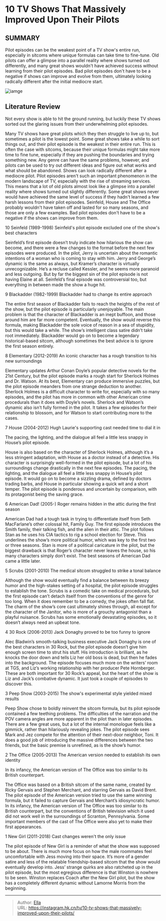 # 10 TV Shows That Massively Improved Upon Their Pilots


## SUMMARY 


 Pilot episodes can be the weakest point of a TV show&#39;s entire run, especially in sitcoms where unique formulas can take time to fine-tune. 
 Old pilots can offer a glimpse into a parallel reality where shows turned out differently, and many great shows wouldn&#39;t have achieved success without learning from their pilot episodes. 
 Bad pilot episodes don&#39;t have to be a negative if shows can improve and evolve from them, ultimately looking radically different after the initial mediocre start. 

![iamge](https://static1.srcdn.com/wordpress/wp-content/uploads/2023/11/_0002_the-office-the-job.jpg)

## Literature Review
Not every show is able to hit the ground running, but luckily these TV shows sorted out the glaring issues from their underwhelming pilot episodes. 




Many TV shows have great pilots which they then struggle to live up to, but sometimes a pilot is the lowest point. Some great shows take a while to sort things out, and their pilot episode is the weakest in their entire run. This is often the case with sitcoms, because their unique formulas might take more time to fine tune, especially if they are pushing the boundaries and trying something new. Any genre can have the same problems, however, and pilots can be used to try out different ideas and figure out what works and what should be abandoned. Shows can look radically different after a mediocre pilot.
Pilot episodes aren&#39;t such an important phenomenon in the modern landscape of TV, especially with the rise of streaming services. This means that a lot of old pilots almost look like a glimpse into a parallel reality where shows turned out slightly differently. Some great shows never would have achieved the same level of success if they hadn&#39;t learned a few harsh lessons from their pilot episodes. Seinfeld, House and The Office probably wouldn&#39;t have taken off and lasted for so many seasons, and those are only a few examples. Bad pilot episodes don&#39;t have to be a negative if the shows can improve from them.









 








 10  Seinfeld (1989-1998) 
Seinfeld&#39;s pilot episode excluded one of the show&#39;s best characters


 







Seinfeld’s first episode doesn’t truly indicate how hilarious the show can become, and there were a few changes to the format before the next few episodes were produced. In the pilot, Jerry is uncertain about the romantic intentions of a woman who is coming to stay with him. Jerry and George’s dynamic is the same as always, but Kramer’s character is virtually unrecognizable. He’s a recluse called Kessler, and he seems more paranoid and less outgoing. But by far the biggest sin of the pilot episode is not having Elaine at all. Seinfeld’s final episode was controversial too, but everything in between made the show a huge hit.





 9  Blackadder (1982-1999) 
Blackadder had to change its entire approach
        

The entire first season of Blackadder fails to reach the heights of the rest of the show, but the pilot episode is particularly unenjoyable. The main problem is that the character of Blackadder is an inept buffoon, and those around him are far more competent. Eventually, the show would reverse this formula, making Blackadder the sole voice of reason in a sea of stupidity, but this would take a while. The show’s intelligent class satire didn’t take root immediately. Blackadder would go on to become a legendary historical-based sitcom, although sometimes the best advice is to ignore the first season entirely.





 8  Elementary (2012-2019) 
An iconic character has a rough transition to his new surroundings
        

Elementary updates Arthur Conan Doyle’s popular detective novels for the 21st Century, but the pilot episode marks a rough start for Sherlock Holmes and Dr. Watson. At its best, Elementary can produce immersive puzzles, but the pilot episode meanders from one strange deduction to another. Sherlock Holmes is a difficult character to write for, especially with so many episodes, and the pilot has more in common with other American crime procedurals than it does with Doyle’s novels. Sherlock and Watson’s dynamic also isn’t fully formed in the pilot. It takes a few episodes for their relationship to blossom, and for Watson to start contributing more to the cases.





 7  House (2004-2012) 
Hugh Laurie&#39;s supporting cast needed time to dial it in
        

The pacing, the lighting, and the dialogue all feel a little less snappy in House’s pilot episode. 

House is also based on the character of Sherlock Holmes, although it’s a less stringent adaptation, with House as a doctor instead of a detective. His character is surprisingly well-formed in the pilot episode, but a lot of his surroundings change drastically in the next few episodes. The pacing, the lighting, and the dialogue all feel a little less snappy in House’s pilot episode. It would go on to become a sizzling drama, defined by doctors trading barbs, and House in particular showing a quick wit and a short temper. The pilot episode is ponderous and uncertain by comparison, with its protagonist being the saving grace.





 6  American Dad! (2005-) 
Roger remains hidden in the attic during the first season
        

American Dad had a tough task in trying to differentiate itself from Seth MacFarlane’s other colossal hit, Family Guy. The first episode introduces the Smith family, their talking fish, and the alien in their attic. The plot follows Stan as he uses his CIA tactics to rig a school election for Steve. This underlines the show’s more political humor, which was key to the first two or three seasons. Stan is more of a political caricature in the pilot, but the biggest drawback is that Roger’s character never leaves the house, so his many characters simply don’t exist. The best seasons of American Dad came a little later.





 5  Scrubs (2001-2010) 
The medical sitcom struggled to strike a tonal balance
        

Although the show would eventually find a balance between its breezy humor and the high-stakes setting of a hospital, the pilot episode struggles to establish the tone. Scrubs is a comedic take on medical procedurals, but the first episode can’t detach itself from the conventions of the genre for too long. When it does remember to be a comedy, the jokes often fall flat. The charm of the show’s core cast ultimately shines through, all except for the character of the Janitor, who is more of a grouchy antagonist than a playful nuisance. Scrubs has some emotionally devastating episodes, so it doesn’t always need an upbeat tone.





 4  30 Rock (2006-2013) 
Jack Donaghy proved to be too funny to ignore


 







Alec Bladwin’s smooth-talking business executive Jack Donaghy is one of the best characters in 30 Rock, but the pilot episode doesn’t give him enough screen time to strut his stuff. His introduction is brilliant, as he knocks the door down and tells Liz her old boss is dead, but then he fades into the background. The episode focuses much more on the writers’ room at TGS, and Liz’s working relationship with her producer Pete Hornberger. These are both important for 30 Rock’s appeal, but the heart of the show is Liz and Jack’s combative dynamic. It just took a couple of episodes to discover this.





 3  Peep Show (2003-2015) 
The show&#39;s experimental style yielded mixed results
        

Peep Show chose to boldly reinvent the sitcom formula, but its pilot episode contained a few teething problems. The difficulties of the narration and the POV camera angles are more apparent in the pilot than in later episodes. There are a few great uses, but a lot of the internal monologue feels like a gimmick, rather than hilariously revealing jokes. The pilot episode sees Mark and Jez compete for the attention of their next-door neighbor, Toni. It does a good job of introducing the massive differences between the two friends, but the basic premise is unrefined, as is the show’s humor.





 2  The Office (2005-2013) 
The American version needed to establish its own identity
        

In its infancy, the American version of The Office was too similar to its British counterpart. 

The Office was based on a British sitcom of the same name, created by Ricky Gervais and Stephen Merchant, and starring Gervais as David Brent. The pilot episode of the American version tried to use the same winning formula, but it failed to capture Gervais and Merchant’s idiosyncratic humor. In its infancy, the American version of The Office was too similar to its British counterpart, but the conventions of British television which it used did not work well in the surroundings of Scranton, Pennsylvania. Some important members of the cast of The Office were also yet to make their first appearances.





 1  New Girl (2011-2018) 
Cast changes weren&#39;t the only issue


 







The pilot episode of New Girl is a reminder of what the show was supposed to be about. There is much more focus on how the male roommates feel uncomfortable with Jess moving into their space. It’s more of a gender satire and less of the relatable friendship-based sitcom that the show would eventually develop into. Jess’ strange quirks are also ratcheted up in the pilot episode, but the most egregious difference is that Winston is nowhere to be seen. Winston replaces Coach after the New Girl pilot, but the show has a completely different dynamic without Lamorne Morris from the beginning. 

---

> Author: [Ella](https://instagram.hk.cn/)  
> URL: https://instagram.hk.cn/tv/10-tv-shows-that-massively-improved-upon-their-pilots/  


